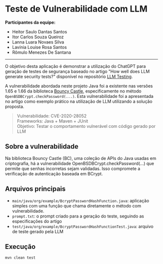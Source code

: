 # Teste de Vulnerabilidade com LLM

**Participantes da equipe:**

- Heitor Saulo Dantas Santos
- Itor Carlos Souza Queiroz
- Lanna Luara Novaes Silva
- Lavínia Louise Rosa Santos
- Rômulo Menezes De Santana

---

O objetivo desta aplicação é demonstrar a utilização do ChatGPT para geração de testes de segurança baseado no artigo "How well does LLM generate security tests?" disponível no repositório [LLM Testing](https://github.com/LLM-Testing/LLM4SoftwareTesting). 

A vulnerabilidade abordada neste projeto Java foi a existente nas versões 1.65 e 1.66 da biblioteca [Bouncy Castle](https://www.bouncycastle.org/java.html), especificamente no método `OpenBSDBCrypt.checkPassword(...)`. Esta vulnerabilidade foi a apresentada no artigo como exemplo prático na utilização de LLM utilizando a solução proposta.


> Vulnerabilidade: CVE-2020-28052  
> Frameworks: Java + Maven + JUnit  
> Objetivo: Testar o comportamento vulnerável com código gerado por LLM


## Sobre a vulnerabilidade

Na biblioteca Bouncy Castle (BC), uma coleção de APIs do Java usadas em criptografia, há a vulnerabilidade OpenBSDBCrypt.checkPassword(...) que permite que senhas incorretas sejam validadas. Isso compromete a verificação de autenticação baseada em BCrypt.


## Arquivos principais

- `main/java/org/example/BcryptPasswordHashFunction.java`: aplicação simples com uma função que chama diretamente o método com vulnerabilidade. 
- `prompt.txt`: o prompt criado para a geração do teste, seguindo as especificações do artigo
- `test/java/org/example/BcryptPasswordHashFunctionTest.java`: arquivo de teste gerado pela LLM 


## Execução

`mvn clean test`



